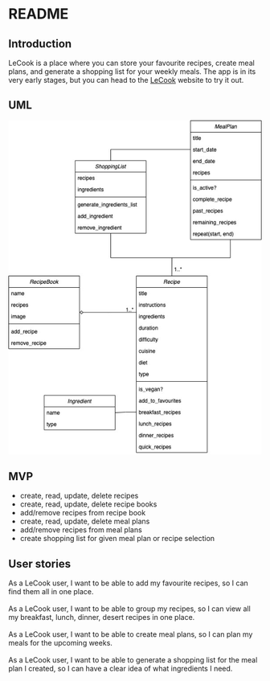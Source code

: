 # README

## Introduction
LeCook is a place where you can store your favourite recipes, create meal plans, and generate a shopping list for your weekly meals. The app is in its very early stages, but you can head to the <a href="https://lecook.herokuapp.com/">LeCook</a> website to try it out.

## UML
![UML Diagram - First Draft](https://github.com/metamoni/lecook/blob/main/UML%20Diagram.jpg)
## MVP
- create, read, update, delete recipes
- create, read, update, delete recipe books
- add/remove recipes from recipe book
- create, read, update, delete meal plans
- add/remove recipes from meal plans
- create shopping list for given meal plan or recipe selection

## User stories
As a LeCook user, I want to be able to add my favourite recipes, so I can find them all in one place.<br/><br/>
As a LeCook user, I want to be able to group my recipes, so I can view all my breakfast, lunch, dinner, desert recipes in one place.<br/><br/>
As a LeCook user, I want to be able to create meal plans, so I can plan my meals for the upcoming weeks.<br/><br/>
As a LeCook user, I want to be able to generate a shopping list for the meal plan I created, so I can have a clear idea of what ingredients I need.

